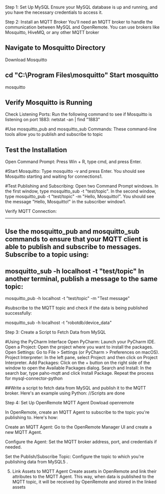 Step 1: Set Up MySQL
Ensure your MySQL database is up and running, and you have the necessary credentials to access it.

Step 2: Install an MQTT Broker
You'll need an MQTT broker to handle the communication between MySQL and OpenRemote. You can use brokers like Mosquitto, HiveMQ, or any other MQTT broker

Navigate to Mosquitto Directory
-------------------------------
Download Mosquitto

 cd "C:\Program Files\mosquitto"
Start mosquitto
-----------------
mosquitto

Verify Mosquitto is Running
----------------------------
Check Listening Ports: Run the following command to see if Mosquitto is listening on port 1883:
netstat -an | find "1883"

#Use mosquitto_pub and mosquitto_sub Commands: 
These command-line tools allow you to publish and subscribe to topic

Test the Installation
---------------------
Open Command Prompt: Press Win + R, type cmd, and press Enter.

#Start Mosquitto: Type mosquitto -v and press Enter.
 You should see Mosquitto starting and waiting for connections1.
 
#Test Publishing and Subscribing: Open two Command Prompt windows.
 In the first window, type mosquitto_sub -t "test/topic". 
 In the second window, type mosquitto_pub -t "test/topic" -m "Hello, Mosquitto!". 
 You should see the message "Hello, Mosquitto!" in the subscriber window1.
 
 Verify MQTT Connection:
 ____________________________
 Use the mosquitto_pub and mosquitto_sub commands to ensure that your MQTT client is able to publish and subscribe to messages.
 Subscribe to a topic using:
 ------------------------------
 mosquitto_sub -h localhost -t "test/topic"
 In another terminal, publish a message to the same topic:
 ----------------------------------------------------------
 mosquitto_pub -h localhost -t "test/topic" -m "Test message"
 
 #subscribe to the MQTT topic and check if the data is being published successfully:
 
 mosquitto_sub -h localhost -t "robotdb/device_data"

Step 3: Create a Script to Fetch Data from MySQL

#Using the PyCharm Interface
Open PyCharm: Launch your PyCharm IDE.
Open a Project: Open the project where you want to install the packages.
Open Settings: Go to File > Settings (or PyCharm > Preferences on macOS).
Project Interpreter: In the left pane, select Project: <Your Project Name> and then click on Project Interpreter.
Add Packages: Click on the + button on the right side of the window to open the Available Packages dialog.
Search and Install: In the search bar, type paho-mqtt and click Install Package. Repeat the process for mysql-connector-python

##Write a script to fetch data from MySQL and publish it to the MQTT broker. Here's an example using Python: //Scripts are done

Step 4: Set Up OpenRemote MQTT Agent
Dowload openremote

In OpenRemote, create an MQTT Agent to subscribe to the topic you're publishing to. Here's how:

Create an MQTT Agent: Go to the OpenRemote Manager UI and create a new MQTT Agent.

Configure the Agent: Set the MQTT broker address, port, and credentials if needed.

Set the Publish/Subscribe Topic: Configure the topic to which you're publishing data from MySQL5 .

5. Link Assets to MQTT Agent
Create assets in OpenRemote and link their attributes to the MQTT Agent. This way, when data is published to the MQTT topic, it will be received by OpenRemote and stored in the linked assets

